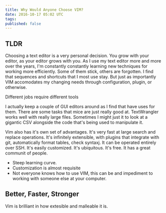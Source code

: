 ```yaml
---
title: Why Would Anyone Choose VIM?
date: 2016-10-17 05:02 UTC
tags:
published: false
---
```


## TLDR
 Choosing a text editor is a very personal decision. You grow with your editor, as your editor grows with you. As I use my text editor more and more over the years, I'm constantly constantly learning new techniques for working more efficiently. Some of them stick, others are forgotten. I find that sequences and shortcuts that I most use stay. But just as importantly VIM accomodates my changing needs through configuration, plugin, or otherwise.

Different jobs require different tools

I actually keep a couple of GUI editors around as I find that have uses for them. There are some tasks that mice are just really good at. TextWrangler works well with really large files. Sometimes I might just it to look at a gigantic CSV alongside the code that's being used to manipulate it. 

Vim also has it's own set of advantages. It's very fast at large search and replace operations. It's infinitely extensible, with plugins that integrate with git, automatically format tables, check syntaxj. It can be operated entirely over SSH. It's easily customized. It's ubiquitous. It's free. It has a great communit of people.

- Steep learning curve.
- Customization is almost requisite
- Not everyone knows how to use VIM, this can be and impediment to working with someone else at your computer.


## Better, Faster, Stronger

Vim is brilliant in how extesible and malleable it is.


